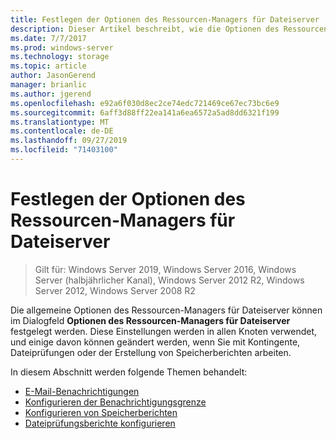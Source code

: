 ```yaml
---
title: Festlegen der Optionen des Ressourcen-Managers für Dateiserver
description: Dieser Artikel beschreibt, wie die Optionen des Ressourcen-Managers für Dateiserver festgelegt werden
ms.date: 7/7/2017
ms.prod: windows-server
ms.technology: storage
ms.topic: article
author: JasonGerend
manager: brianlic
ms.author: jgerend
ms.openlocfilehash: e92a6f030d8ec2ce74edc721469ce67ec73bc6e9
ms.sourcegitcommit: 6aff3d88ff22ea141a6ea6572a5ad8dd6321f199
ms.translationtype: MT
ms.contentlocale: de-DE
ms.lasthandoff: 09/27/2019
ms.locfileid: "71403100"
---
```

# <a name="setting-file-server-resource-manager-options"></a>Festlegen der Optionen des Ressourcen-Managers für Dateiserver

> Gilt für: Windows Server 2019, Windows Server 2016, Windows Server (halbjährlicher Kanal), Windows Server 2012 R2, Windows Server 2012, Windows Server 2008 R2

Die allgemeine Optionen des Ressourcen-Managers für Dateiserver können im Dialogfeld **Optionen des Ressourcen-Managers für Dateiserver** festgelegt werden. Diese Einstellungen werden in allen Knoten verwendet, und einige davon können geändert werden, wenn Sie mit Kontingente, Dateiprüfungen oder der Erstellung von Speicherberichten arbeiten.

In diesem Abschnitt werden folgende Themen behandelt:

-   [E-Mail-Benachrichtigungen](configure-email-notifications.md)
-   [Konfigurieren der Benachrichtigungsgrenze](configure-notification-limits.md)
-   [Konfigurieren von Speicherberichten](configure-storage-reports.md)
-   [Dateiprüfungsberichte konfigurieren](configure-file-screen-audit.md)


